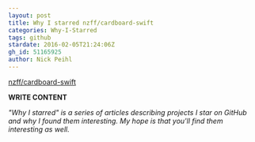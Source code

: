 ```yaml
---
layout: post
title: Why I starred nzff/cardboard-swift
categories: Why-I-Starred
tags: github
stardate: 2016-02-05T21:24:06Z
gh_id: 51165925
author: Nick Peihl
---
```


[nzff/cardboard-swift](https://github.com/nzff/cardboard-swift)

**WRITE CONTENT**

*"Why I starred" is a series of articles describing projects I star on GitHub and why I found them interesting. My hope is that you'll find them interesting as well.*

